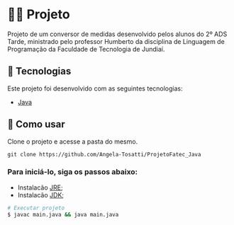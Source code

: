 # 👨‍💻 Projeto
Projeto de um conversor de medidas desenvolvido pelos alunos do 2º ADS Tarde, ministrado pelo professor Humberto da disciplina
de Linguagem de Programação da Faculdade de Tecnologia de Jundiaí.

## 🚀 Tecnologias
Este projeto foi desenvolvido com as seguintes tecnologias:

- [Java](https://www.java.com/pt-BR/download/manual.jsp)

## 🔨 Como usar
Clone o projeto e acesse a pasta do mesmo.

`git clone https://github.com/Angela-Tosatti/ProjetoFatec_Java`

### Para iniciá-lo, siga os passos abaixo:

- Instalacão [JRE](https://www.oracle.com/java/technologies/downloads/);
- Instalacão [JDK](https://www.oracle.com/java/technologies/downloads/);

```bash
# Executar projeto
$ javac main.java && java main.java
```
